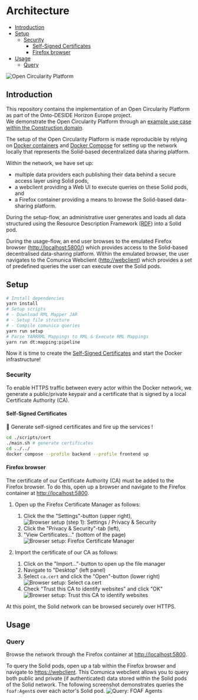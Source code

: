 <!-- omit in toc -->
# Architecture

- [Introduction](#introduction)
- [Setup](#setup)
  - [Security](#security)
    - [Self-Signed Certificates](#self-signed-certificates)
    - [Firefox browser](#firefox-browser)
- [Usage](#usage)
  - [Query](#query)

![Open Circularity Platform](doc/img/ocp.png)

## Introduction

This repository contains the implementation
of an Open Circularity Platform as part of the Onto-DESIDE Horizon Europe project.</br>
We demonstrate the Open Circularity Platform through an [example use case within the Construction domain](./doc/construction-use-case.md).

The setup of the Open Circularity Platform is made reproducible by relying on [Docker containers](https://www.docker.com/resources/what-container/) and
[Docker Compose](https://docs.docker.com/compose/) for setting up the network locally
that represents the Solid-based decentralized data sharing platform.

Within the network, we have set up:

- multiple data providers each publishing their data behind a secure access layer using Solid pods,
- a webclient providing a Web UI to execute queries on these Solid pods, and
- a Firefox container providing a means to browse the Solid-based data-sharing platform.
 
During the setup-flow, an administrative user generates and loads all data structured using the Resource Description Framework ([RDF](https://www.w3.org/TR/rdf11-primer/)) into a Solid pod.

During the usage-flow, an end user browses to the emulated Firefox browser (<http://localhost:5800/>)
which provides access to the Solid-based decentralised data-sharing platform.
Within the emulated browser, the user navigates to the Comunica Webclient (<http://webclient>)
which provides a set of predefined queries the user can execute over the Solid pods. 

## Setup

```bash
# Install dependencies
yarn install
# Setup scripts
# - Download RML Mapper JAR
# - Setup file structure
# - Compile comunica queries
yarn run setup
# Parse YARRRML Mappings to RML & Execute RML Mappings
yarn run dt:mapping:pipeline
```

Now it is time to create the  [Self-Signed Certificates](#self-signed-certificates) and start the Docker infrastructure!

### Security

To enable HTTPS traffic between every actor within the Docker network,
we generate a public/private keypair and a certificate that is signed by
a local Certificate Authority (CA).

#### Self-Signed Certificates

🚀 Generate self-signed certificates and fire up the services !

```bash
cd ./scripts/cert
./main.sh # generate certificates
cd ../../
docker compose --profile backend --profile frontend up
```

#### Firefox browser

The certificate of our Certificate Authority (CA) must be added to the Firefox
browser.
To do this,
open up a browser and navigate to the Firefox container at <http://localhost:5800>.

1. Open up the Firefox Certificate Manager as follows:
   1. Click the the "Settings"-button (upper right),
   ![Browser setup (step 1): Settings / Privacy & Security](doc/img/setup-browser-step1.png)
   2. Click the "Privacy & Security"-tab (left),
   3. "View Certificates..." (bottom of the page)
   ![Browser setup: Firefox Certificate Manager](doc/img/setup-browser-step2.png)
  
2. Import the certificate of our CA as follows:
   1. Click on the "Import..."-button to open up the file manager
   2. Navigate to "Desktop" (left panel)
   3. Select `ca.cert` and click the "Open"-button (lower right)
   ![Browser setup: Select `ca.cert`](doc/img/setup-browser-step3.png)
   4. Check "Trust this CA to identify websites" and click "OK"
   ![Browser setup: Trust this CA to identify websites](doc/img/setup-browser-step4.png)

At this point,
the Solid network can be browsed securely over HTTPS.

## Usage

### Query

Browse the network through the Firefox container at <http://localhost:5800>.

To query the Solid pods,
open up a tab within the Firefox browser and navigate to
<https://webclient>.
This Comunica webclient allows you to query both
public and private (if authenticated) data stored within the Solid pods of the
Solid network.
The following screenshot demonstrates queries the `foaf:Agent`s over each actor's Solid pod.
![Query: FOAF Agents](doc/img/query-agents.png)
